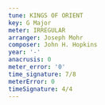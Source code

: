 ```yaml
---
tune: KINGS OF ORIENT
key: G Major
meter: IRREGULAR
arranger: Joseph Mohr
composer: John H. Hopkins
year: '-'
anacrusis: 0
meter_error: '0'
time_signature: 7/8
meterError: 0
timeSignature: 4/4
---
```

